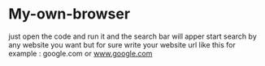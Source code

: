 # My-own-browser
just open the code and run it and the search bar will apper start search by any website you want but for sure write your website url like this for example : google.com or www.google.com
